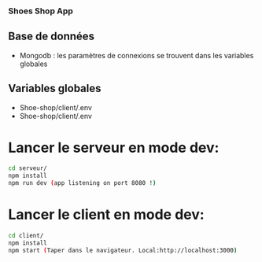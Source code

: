 ### Shoes Shop App

## Base de données
- Mongodb : les paramètres de connexions se trouvent dans les variables globales

## Variables globales

- Shoe-shop/client/.env
- Shoe-shop/client/.env

# Lancer le serveur en mode dev:
```sh
cd serveur/
npm install
npm run dev (app listening on port 8080 !)
```

# Lancer le client en mode dev:
```sh
cd client/
npm install
npm start (Taper dans le navigateur. Local:http://localhost:3000)
```
